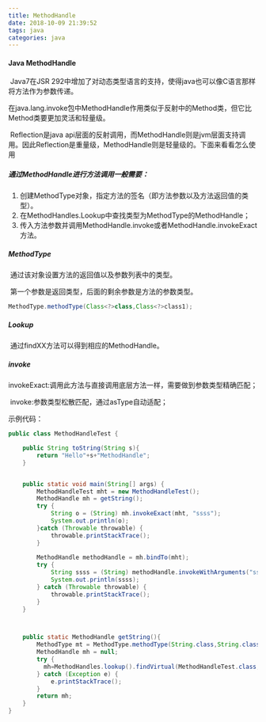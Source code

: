 ```yaml
---
title: MethodHandle
date: 2018-10-09 21:39:52
tags: java
categories: java
---
```


#### Java MethodHandle

​       Java7在JSR 292中增加了对动态类型语言的支持，使得java也可以像C语言那样将方法作为参数传递。

​       在java.lang.invoke包中MethodHandle作用类似于反射中的Method类，但它比Method类要更加灵活和轻量级。

​       Reflection是java api层面的反射调用，而MethodHandle则是jvm层面支持调用。因此Reflection是重量级，MethodHandle则是轻量级的。下面来看看怎么使用

##### 通过MethodHandle进行方法调用一般需要：

1. 创建MethodType对象，指定方法的签名（即方法参数以及方法返回值的类型）。
2. 在MethodHandles.Lookup中查找类型为MethodType的MethodHandle；
3. 传入方法参数并调用MethodHandle.invoke或者MethodHandle.invokeExact方法。

##### MethodType

​    通过该对象设置方法的返回值以及参数列表中的类型。

​    第一个参数是返回类型，后面的剩余参数是方法的参数类型。

```java
MethodType.methodType(Class<?>class,Class<?>class1);
```

##### Lookup

​     通过findXX方法可以得到相应的MethodHandle。

##### invoke

​     invokeExact:调用此方法与直接调用底层方法一样，需要做到参数类型精确匹配；

​     invoke:参数类型松散匹配，通过asType自动适配；

示例代码：

```java
public class MethodHandleTest {

    public String toString(String s){
        return "Hello"+s+"MethodHandle";
    }


    public static void main(String[] args) {
        MethodHandleTest mht = new MethodHandleTest();
        MethodHandle mh = getString();
        try {
            String o = (String) mh.invokeExact(mht, "ssss");
            System.out.println(o);
        }catch (Throwable throwable) {
            throwable.printStackTrace();
        }
        
        MethodHandle methodHandle = mh.bindTo(mht);
        try {
            String ssss = (String) methodHandle.invokeWithArguments("ssss");
            System.out.println(ssss);
        } catch (Throwable throwable) {
            throwable.printStackTrace();
        }
    }



    public static MethodHandle getString(){
        MethodType mt = MethodType.methodType(String.class,String.class);
        MethodHandle mh = null;
        try {
          mh=MethodHandles.lookup().findVirtual(MethodHandleTest.class,"toString",mt);
        } catch (Exception e) {
            e.printStackTrace();
        }
        return mh;
    }
}
```

